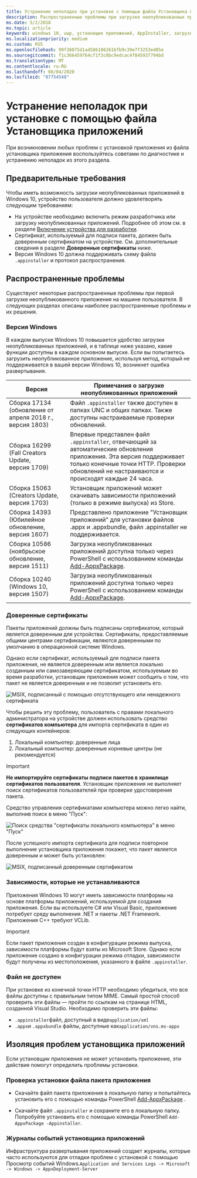 ```yaml
---
title: Устранение неполадок при установке с помощью файла Установщика приложений
description: Распространенные проблемы при загрузке неопубликованных приложений с помощью файла установщика приложений.
ms.date: 5/2/2018
ms.topic: article
keywords: windows 10, uwp, установщик приложений, AppInstaller, загрузка неопубликованного приложения
ms.localizationpriority: medium
ms.custom: RS5
ms.openlocfilehash: 99f38075d1ad586186261bfb9c39e7f3253ed05e
ms.sourcegitcommit: f1c366459764cf1f3c0bc9edcac4f845937794bd
ms.translationtype: MT
ms.contentlocale: ru-RU
ms.lasthandoff: 08/04/2020
ms.locfileid: "87754548"
---
```

# <a name="troubleshoot-installation-issues-with-the-app-installer-file"></a>Устранение неполадок при установке с помощью файла Установщика приложений

При возникновении любых проблем с установкой приложения из файла установщика приложения воспользуйтесь советами по диагностике и устранению неполадок из этого раздела.

## <a name="prerequisites"></a>Предварительные требования

Чтобы иметь возможность загрузки неопубликованных приложений в Windows 10, устройство пользователя должно удовлетворять следующим требованиям:

- На устройстве необходимо включить режим разработчика или загрузку неопубликованных приложений. Подробнее об этом см. в разделе [Включение устройства для разработки](https://docs.microsoft.com/windows/uwp/get-started/enable-your-device-for-development).
- Сертификат, используемый для подписи пакета, должен быть доверенным сертификатом на устройстве. См. дополнительные сведения в разделе **Доверенные сертификаты** ниже.
- Версия Windows 10 должна поддерживать схему файла `.appinstaller` и протокол распространения.

## <a name="common-issues"></a>Распространенные проблемы

Существуют некоторые распространенные проблемы при первой загрузке неопубликованного приложения на машине пользователя. В следующих разделах описаны наиболее распространенные проблемы и их решения.

### <a name="windows-version"></a>Версия Windows

В каждом выпуске Windows 10 повышается удобство загрузки неопубликованных приложений, и в таблице ниже указано, какие функции доступны в каждом основном выпуске. Если вы попытаетесь загрузить неопубликованное приложение, используя метод, который не поддерживается в вашей версии Windows 10, возникнет ошибка развертывания.

| Версия | Примечания о загрузке неопубликованных приложений |
|---------|----------------|
| Сборка 17134 (обновление от апреля 2018 г., версия 1803)    | Файл `.appinstaller` также доступен в папках UNC и общих папках. Также доступны настраиваемые проверки обновлений. |
| Сборка 16299 (Fall Creators Update, версия 1709) | Впервые представлен файл `.appinstaller`, отвечающий за автоматические обновления приложения. Эта версия поддерживает только конечные точки HTTP. Проверки обновлений не настраиваются и происходят каждые 24 часа. |
| Сборка 15063 (Creators Update, версия 1703)      | Установщик приложений может скачивать зависимости приложений (только в режиме выпуска) из Store. |
| Сборка 14393 (Юбилейное обновление, версия 1607)   | Представлено приложение "Установщик приложений" для установки файлов .appx и .appxbundle, файл .appinstaller не поддерживается. |
| Сборка 10586 (ноябрьское обновление, версия 1511)      | Загрузка неопубликованных приложений доступна только через PowerShell с использованием команды [Add-AppxPackage](https://docs.microsoft.com/powershell/module/appx/add-appxpackage?view=win10-ps). |
| Сборка 10240 (Windows 10, версия 1507)           | Загрузка неопубликованных приложений доступна только через PowerShell с использованием команды [Add-AppxPackage](https://docs.microsoft.com/powershell/module/appx/add-appxpackage?view=win10-ps). |

### <a name="trusted-certificates"></a>Доверенные сертификаты

Пакеты приложений должны быть подписаны сертификатом, который является доверенным для устройства. Сертификаты, предоставляемые общими центрами сертификации, являются доверенными по умолчанию в операционной системе Windows.

Однако если сертификат, используемый для подписи пакета приложения, не является доверенным или является локально созданным или самозаверяющим сертификатом, используемым во время разработки, установщик приложения может сообщить о том, что пакет не является доверенным и не позволит установить его.

![MSIX, подписанный с помощью отсутствующего или ненадежного сертификата](..\images\msix-bad-cert.png)

Чтобы решить эту проблему, пользователь с правами локального администратора на устройстве должен использовать средство **сертификатов компьютера** для импорта сертификата в один из следующих контейнеров:

1. Локальный компьютер: доверенные лица
2. Локальный компьютер: доверенные корневые центры (не рекомендуется)

>[!IMPORTANT]
> **Не импортируйте сертификаты подписи пакетов в хранилище сертификатов пользователя**. Установщик приложения не выполняет поиск сертификатов пользователей при проверке удостоверения пакета.

Средство управления сертификатами компьютера можно легко найти, выполнив поиск в меню "Пуск":

![Поиск средства "сертификаты локального компьютера" в меню "Пуск"](..\images\start-comp-cert.png)

После успешного импорта сертификата для подписи повторное выполнение установщика приложения покажет, что пакет является доверенным и может быть установлен:

![MSIX, подписанный доверенным сертификатом](..\images\msix-good-cert.png)

### <a name="dependencies-not-installed"></a>Зависимости, которые не устанавливаются

Приложения Windows 10 могут иметь зависимости платформы на основе платформы приложений, используемой для создания приложения. Если вы используете C# или Visual Basic, приложение потребует среду выполнения .NET и пакеты .NET Framework. Приложения C++ требуют VCLib.

>[!IMPORTANT]
> Если пакет приложения создан в конфигурации режима выпуска, зависимости платформы будут взяты из Microsoft Store. Однако если приложение создано в конфигурации режима отладки, зависимости будут получены из местоположения, указанного в файле `.appinstaller`.

### <a name="files-not-accessible"></a>Файл не доступен

При установке из конечной точки HTTP необходимо убедиться, что все файлы доступны с правильным типом MIME. Самый простой способ проверить эти файлы — пройти по ссылкам на странице HTML, созданной Visual Studio. Необходимо проверить эти файлы:

- `.appinstaller`файл, доступный в виде`application/xml`
- `.appx`и `.appxbundle` файлы, доступные как`application/vns.ms-appx`

## <a name="isolate-app-installer-app-issues"></a>Изоляция проблем установщика приложений

Если установщик приложения не может установить приложение, эти действия помогут определить проблемы установки.

### <a name="verify-app-package-file-installation"></a>Проверка установки файла пакета приложения

- Скачайте файл пакета приложения в локальную папку и попытайтесь установить его с помощью команды PowerShell [Add-AppxPackage](https://docs.microsoft.com/powershell/module/appx/add-appxpackage?view=win10-ps) .

- Скачайте файл `.appinstaller` и сохраните его в локальную папку. Попробуйте установить его с помощью команды PowerShell `Add-AppxPackage -Appinstaller`.

### <a name="app-installer-event-logs"></a>Журналы событий установщика приложений

Инфраструктура развертывания приложений создает журналы, которые часто используются для отладки проблем с установкой с помощью Просмотр событий Windows.`Application and Services Logs -> Microsoft -> Windows -> AppxDeployment-Server`
